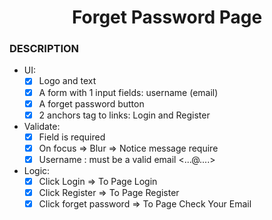 <h1 align="center">Forget Password Page</h1>

### DESCRIPTION

- UI:
  - [x] Logo and text
  - [x] A form with 1 input fields: username (email)
  - [x] A forget password button
  - [x] 2 anchors tag to links: Login and Register
- Validate:
  - [x] Field is required
  - [x] On focus => Blur => Notice message require
  - [x] Username : must be a valid email <...@....>
- Logic:
  - [x] Click Login => To Page Login
  - [x] Click Register => To Page Register
  - [x] Click forget password => To Page Check Your Email
